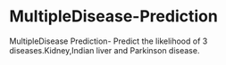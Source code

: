 # MultipleDisease-Prediction
MultipleDisease Prediction- Predict the likelihood of 3 diseases.Kidney,Indian liver and Parkinson disease.
